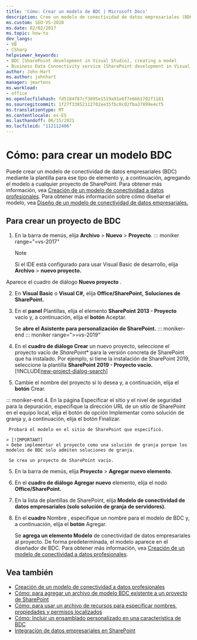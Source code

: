 ```yaml
---
title: 'Cómo: Crear un modelo de BDC | Microsoft Docs'
description: Cree un modelo de conectividad de datos empresariales (BDC) mediante la plantilla Visual Studio para ese tipo de elemento y, a continuación, agregue el modelo a cualquier proyecto de SharePoint.
ms.custom: SEO-VS-2020
ms.date: 02/02/2017
ms.topic: how-to
dev_langs:
- VB
- CSharp
helpviewer_keywords:
- BDC [SharePoint development in Visual Studio], creating a model
- Business Data Connectivity service [SharePoint development in Visual Studio], creating a model
author: John-Hart
ms.author: johnhart
manager: jmartens
ms.workload:
- office
ms.openlocfilehash: fd5184f87cf3895e1519a91e6f7e6661702f1181
ms.sourcegitcommit: 1f27f33852112702ee35fbc0c02fba37899e4cf5
ms.translationtype: MT
ms.contentlocale: es-ES
ms.lasthandoff: 06/15/2021
ms.locfileid: "112112406"
---
```

# <a name="how-to-create-a-bdc-model"></a>Cómo: para crear un modelo BDC

  Puede crear un modelo de conectividad de datos empresariales (BDC) mediante la plantilla para ese tipo de elemento y, a continuación, agregando el modelo a cualquier proyecto de SharePoint. Para obtener más información, vea [Creación de un modelo de conectividad a datos profesionales](../sharepoint/creating-a-business-data-connectivity-model.md). Para obtener más información sobre cómo diseñar el modelo, vea [Diseño de un modelo de conectividad de datos empresariales.](../sharepoint/designing-a-business-data-connectivity-model.md)

## <a name="to-create-a-bdc-project"></a>Para crear un proyecto de BDC

1. En la barra de menús, elija **Archivo** > **Nuevo** > **Proyecto**.
::: moniker range="=vs-2017"
   > [!NOTE]
   > Si el IDE está configurado para usar Visual Basic de desarrollo, elija **Archivo**  >  **nuevo proyecto.**

  Aparece el cuadro de diálogo **Nuevo proyecto** .

2. En **Visual Basic** o **Visual C#,** elija **Office/SharePoint,** **Soluciones de SharePoint.**

3. En el **panel** Plantillas, elija el elemento **SharePoint 2013 - Proyecto** vacío y, a continuación, elija el **botón** Aceptar.

     Se **abre el Asistente para personalización de SharePoint.**
::: moniker-end
::: moniker range=">=vs-2019"
2. En el **cuadro de diálogo Crear** un nuevo proyecto, seleccione el proyecto vacío de *SharePoint** para la versión concreta de SharePoint que ha instalado. Por ejemplo, si tiene la instalación de SharePoint 2019, seleccione la plantilla **SharePoint 2019 - Proyecto vacío.**
    [!INCLUDE[new-project-dialog-search](../sharepoint/includes/new-project-dialog-search-md.md)]

3. Cambie el nombre del proyecto si lo desea y, a continuación, elija el **botón** Crear.

::: moniker-end
4. En  la página Especificar el sitio y el nivel de seguridad para la depuración, especifique la dirección URL de  un sitio de SharePoint en el equipo local, elija el botón de opción Implementar como solución de granja y, a continuación, elija el botón Finalizar. 

     Probará el modelo en el sitio de SharePoint que especificó.

    > [!IMPORTANT]
    > Debe implementar el proyecto como una solución de granja porque los modelos de BDC solo admiten soluciones de granja.

     Se crea un proyecto de SharePoint vacío.

5. En la barra de menús, elija **Proyecto** >  **Agregar nuevo elemento**.

6. En el **cuadro de diálogo Agregar nuevo** elemento, elija el nodo **Office/SharePoint.**

7. En la lista de plantillas de SharePoint, elija **Modelo de conectividad de datos empresariales (solo solución de granja de servidores).**

8. En el **cuadro** Nombre , especifique un nombre para el modelo de BDC y, a continuación, elija el **botón** Agregar.

     Se **agrega un elemento Modelo** de conectividad de datos empresariales al proyecto. De forma predeterminada, el modelo aparece en el diseñador de BDC. Para obtener más información, vea [Creación de un modelo de conectividad a datos profesionales](../sharepoint/creating-a-business-data-connectivity-model.md).

## <a name="see-also"></a>Vea también

- [Creación de un modelo de conectividad a datos profesionales](../sharepoint/creating-a-business-data-connectivity-model.md)
- [Cómo: para agregar un archivo de modelo BDC existente a un proyecto de SharePoint](../sharepoint/how-to-add-an-existing-bdc-model-file-to-a-sharepoint-project.md)
- [Cómo: para usar un archivo de recursos para especificar nombres, propiedades y permisos localizados](../sharepoint/how-to-use-a-resource-file-to-specify-localized-names-properties-and-permissions.md)
- [Cómo: Incluir un ensamblado personalizado en una característica de BDC](../sharepoint/how-to-include-a-custom-assembly-in-a-bdc-feature.md)
- [Integración de datos empresariales en SharePoint](../sharepoint/integrating-business-data-into-sharepoint.md)
